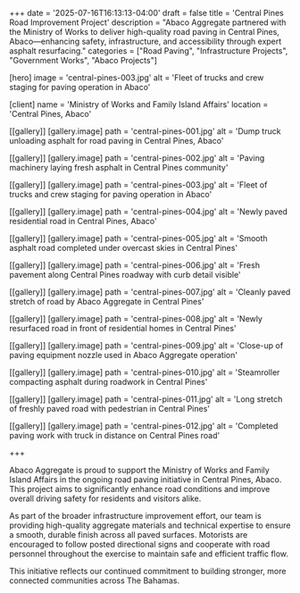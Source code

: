 +++
date = '2025-07-16T16:13:13-04:00'
draft = false
title = 'Central Pines Road Improvement Project'
description = "Abaco Aggregate partnered with the Ministry of Works to deliver high-quality road paving in Central Pines, Abaco—enhancing safety, infrastructure, and accessibility through expert asphalt resurfacing."
categories = ["Road Paving", "Infrastructure Projects", "Government Works", "Abaco Projects"]

[hero]
  image = 'central-pines-003.jpg'
  alt = 'Fleet of trucks and crew staging for paving operation in Abaco'

[client]
  name = 'Ministry of Works and Family Island Affairs'
  location = 'Central Pines, Abaco'

[[gallery]]
  [gallery.image]
    path = 'central-pines-001.jpg'
    alt = 'Dump truck unloading asphalt for road paving in Central Pines, Abaco'

[[gallery]]
  [gallery.image]
    path = 'central-pines-002.jpg'
    alt = 'Paving machinery laying fresh asphalt in Central Pines community'

[[gallery]]
  [gallery.image]
    path = 'central-pines-003.jpg'
    alt = 'Fleet of trucks and crew staging for paving operation in Abaco'

[[gallery]]
  [gallery.image]
    path = 'central-pines-004.jpg'
    alt = 'Newly paved residential road in Central Pines, Abaco'

[[gallery]]
  [gallery.image]
    path = 'central-pines-005.jpg'
    alt = 'Smooth asphalt road completed under overcast skies in Central Pines'

[[gallery]]
  [gallery.image]
    path = 'central-pines-006.jpg'
    alt = 'Fresh pavement along Central Pines roadway with curb detail visible'

[[gallery]]
  [gallery.image]
    path = 'central-pines-007.jpg'
    alt = 'Cleanly paved stretch of road by Abaco Aggregate in Central Pines'

[[gallery]]
  [gallery.image]
    path = 'central-pines-008.jpg'
    alt = 'Newly resurfaced road in front of residential homes in Central Pines'

[[gallery]]
  [gallery.image]
    path = 'central-pines-009.jpg'
    alt = 'Close-up of paving equipment nozzle used in Abaco Aggregate operation'

[[gallery]]
  [gallery.image]
    path = 'central-pines-010.jpg'
    alt = 'Steamroller compacting asphalt during roadwork in Central Pines'

[[gallery]]
  [gallery.image]
    path = 'central-pines-011.jpg'
    alt = 'Long stretch of freshly paved road with pedestrian in Central Pines'

[[gallery]]
  [gallery.image]
    path = 'central-pines-012.jpg'
    alt = 'Completed paving work with truck in distance on Central Pines road'


+++

Abaco Aggregate is proud to support the Ministry of Works and Family Island Affairs in the ongoing road paving initiative in Central Pines, Abaco. This project aims to significantly enhance road conditions and improve overall driving safety for residents and visitors alike.

As part of the broader infrastructure improvement effort, our team is providing high-quality aggregate materials and technical expertise to ensure a smooth, durable finish across all paved surfaces. Motorists are encouraged to follow posted directional signs and cooperate with road personnel throughout the exercise to maintain safe and efficient traffic flow.

This initiative reflects our continued commitment to building stronger, more connected communities across The Bahamas.